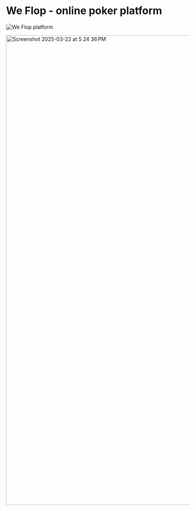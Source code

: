 # We Flop - online poker platform
![We Flop platform](https://i.imgur.com/g0pqt8S.png)

<img width="1284" alt="Screenshot 2025-03-22 at 5 24 36 PM" src="https://github.com/user-attachments/assets/7d5a6f5f-cff5-4067-9d32-788a22c979cb" />
